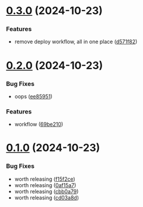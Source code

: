 # [0.3.0](https://github.com/olipayne/Arduino-Morse-Radio/compare/v0.2.0...v0.3.0) (2024-10-23)


### Features

* remove deploy workflow, all in one place ([d571f82](https://github.com/olipayne/Arduino-Morse-Radio/commit/d571f82a71f60dcb6eb4694028f79026a799469b))



# [0.2.0](https://github.com/olipayne/Arduino-Morse-Radio/compare/v0.1.0...v0.2.0) (2024-10-23)


### Bug Fixes

* oops ([ee85951](https://github.com/olipayne/Arduino-Morse-Radio/commit/ee85951b64d74c6eab887bae1d81a2edd825672c))


### Features

* workflow ([69be210](https://github.com/olipayne/Arduino-Morse-Radio/commit/69be2109f2e8e241a116aee698a4936a62032635))



# [0.1.0](https://github.com/olipayne/Arduino-Morse-Radio/compare/cd03a8dc7021ee341e4d782ddd01ad7a9da0ab0b...v0.1.0) (2024-10-23)


### Bug Fixes

* worth releasing ([f15f2ce](https://github.com/olipayne/Arduino-Morse-Radio/commit/f15f2ce21881efae1c9af52cc745135cffb5ee42))
* worth releasing ([0af15a7](https://github.com/olipayne/Arduino-Morse-Radio/commit/0af15a7f92b22bd1bdedc0701963db4d51edd743))
* worth releasing ([cbb0a79](https://github.com/olipayne/Arduino-Morse-Radio/commit/cbb0a79f94fe4f5c13b1fff8ea17fccdd477f575))
* worth releasing ([cd03a8d](https://github.com/olipayne/Arduino-Morse-Radio/commit/cd03a8dc7021ee341e4d782ddd01ad7a9da0ab0b))




